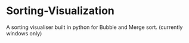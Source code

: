 # Sorting-Visualization
A sorting visualiser built in python for Bubble and Merge sort.
(currently windows only)